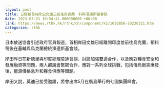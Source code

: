 ```yaml
---
layout: post
title: 日媒稱首相岸田文雄正前往烏克蘭　料與澤連斯基會談
date: 2023-03-21 10:54:41.000000000 +08:00
link: https://news.rthk.hk/rthk/ch/component/k2/1692856-20230321.htm
categories: rthk
---
```


日本放送協會引述政府官員報道，首相岸田文雄已經離開印度並前往烏克蘭，預料稍後在基輔與烏克蘭總統澤連斯基會談。

岸田昨日在新德里與印度總理莫迪會談，討論加強雙邊合作，以及應對糧食安全和發展融資等問題，兩人都說會緊密合作，應對一系列全球挑戰，包括俄烏衝突爆發後，能源價格急升和糧食供應等問題。

岸田又說，莫迪已接受邀請，將會出席5月在廣島舉行的七國集團峰會。
